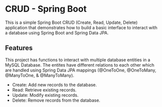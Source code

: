 # CRUD - Spring Boot
This is a simple Spring Boot CRUD (Create, Read, Update, Delete) application that demonstrates how to build a basic interface to interact with a database using Spring Boot and Spring Data JPA.

## Features
This project has functions to interact with multiple database entities in a MySQL Database. The entites have different relations to each other which are handled using Spring Data JPA mappings (@OneToOne, @OneToMany, @ManyToOne, & @ManyToMany).
- Create: Add new records to the database.
- Read: Retrieve existing records.
- Update: Modify existing records.
- Delete: Remove records from the database.


